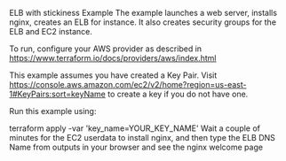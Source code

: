 ELB with stickiness Example
The example launches a web server, installs nginx, creates an ELB for instance. It also creates security groups for the ELB and EC2 instance.

To run, configure your AWS provider as described in https://www.terraform.io/docs/providers/aws/index.html

This example assumes you have created a Key Pair. Visit https://console.aws.amazon.com/ec2/v2/home?region=us-east-1#KeyPairs:sort=keyName to create a key if you do not have one.

Run this example using:

terraform apply -var 'key_name=YOUR_KEY_NAME'
Wait a couple of minutes for the EC2 userdata to install nginx, and then type the ELB DNS Name from outputs in your browser and see the nginx welcome page